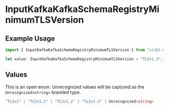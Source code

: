 # InputKafkaKafkaSchemaRegistryMinimumTLSVersion

## Example Usage

```typescript
import { InputKafkaKafkaSchemaRegistryMinimumTLSVersion } from "cribl-control-plane/models";

let value: InputKafkaKafkaSchemaRegistryMinimumTLSVersion = "TLSv1.3";
```

## Values

This is an open enum. Unrecognized values will be captured as the `Unrecognized<string>` branded type.

```typescript
"TLSv1" | "TLSv1.1" | "TLSv1.2" | "TLSv1.3" | Unrecognized<string>
```